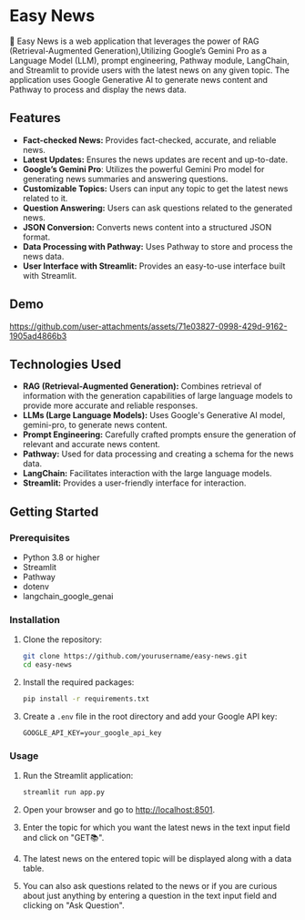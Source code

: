 # Easy News

📰 Easy News is a web application that leverages the power of RAG (Retrieval-Augmented Generation),Utilizing Google’s Gemini Pro as a Language Model (LLM), prompt engineering, Pathway module, LangChain, and Streamlit to provide users with the latest news on any given topic. The application uses Google Generative AI to generate news content and Pathway to process and display the news data.

## Features

- **Fact-checked News:** Provides fact-checked, accurate, and reliable news.
- **Latest Updates:** Ensures the news updates are recent and up-to-date.
- **Google’s Gemini Pro**: Utilizes the powerful Gemini Pro model for generating news summaries and answering questions.
- **Customizable Topics:** Users can input any topic to get the latest news related to it.
- **Question Answering:** Users can ask questions related to the generated news.
- **JSON Conversion:** Converts news content into a structured JSON format.
- **Data Processing with Pathway:** Uses Pathway to store and process the news data.
- **User Interface with Streamlit:** Provides an easy-to-use interface built with Streamlit.
## Demo

https://github.com/user-attachments/assets/71e03827-0998-429d-9162-1905ad4866b3

## Technologies Used

- **RAG (Retrieval-Augmented Generation):** Combines retrieval of information with the generation capabilities of large language models to provide more accurate and reliable responses.
- **LLMs (Large Language Models):** Uses Google's Generative AI model, gemini-pro, to generate news content.
- **Prompt Engineering:** Carefully crafted prompts ensure the generation of relevant and accurate news content.
- **Pathway:** Used for data processing and creating a schema for the news data.
- **LangChain:** Facilitates interaction with the large language models.
- **Streamlit:** Provides a user-friendly interface for interaction.

## Getting Started

### Prerequisites

- Python 3.8 or higher
- Streamlit
- Pathway
- dotenv
- langchain_google_genai

### Installation

1. Clone the repository:

    ```sh
    git clone https://github.com/yourusername/easy-news.git
    cd easy-news
    ```

2. Install the required packages:

    ```sh
    pip install -r requirements.txt
    ```

3. Create a `.env` file in the root directory and add your Google API key:

    ```env
    GOOGLE_API_KEY=your_google_api_key
    ```

### Usage

1. Run the Streamlit application:

    ```sh
    streamlit run app.py
    ```

2. Open your browser and go to [http://localhost:8501](http://localhost:8501).

3. Enter the topic for which you want the latest news in the text input field and click on "GET📚".

4. The latest news on the entered topic will be displayed along with a data table.

5. You can also ask questions related to the news or if you are curious about just anything by entering a question in the text input field and clicking on "Ask Question".

